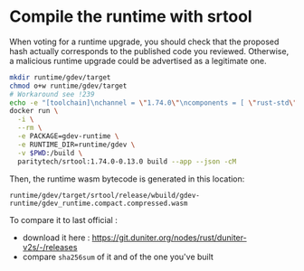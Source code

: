 # Compile the runtime with srtool

When voting for a runtime upgrade, you should check that the proposed hash actually corresponds to the published code you reviewed. Otherwise, a malicious runtime upgrade could be advertised as a legitimate one.

```sh
mkdir runtime/gdev/target
chmod o+w runtime/gdev/target
# Workaround see !239
echo -e "[toolchain]\nchannel = \"1.74.0\"\ncomponents = [ \"rust-std\", \"rust-src\" ]" > runtime/gdev/rust-toolchain.toml
docker run \
  -i \
  --rm \
  -e PACKAGE=gdev-runtime \
  -e RUNTIME_DIR=runtime/gdev \
  -v $PWD:/build \
  paritytech/srtool:1.74.0-0.13.0 build --app --json -cM
```

Then, the runtime wasm bytecode is generated in this location:

```
runtime/gdev/target/srtool/release/wbuild/gdev-runtime/gdev_runtime.compact.compressed.wasm
```

To compare it to last official :

- download it here : https://git.duniter.org/nodes/rust/duniter-v2s/-/releases
- compare `sha256sum` of it and of the one you've built
